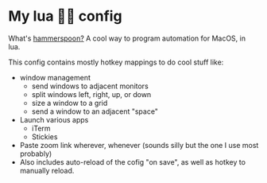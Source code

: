 # My lua 🔨🥄 config

What's [hammerspoon?](https://www.hammerspoon.org/) A cool way to program automation for MacOS, in lua.

This config contains mostly hotkey mappings to do cool stuff like:
- window management
  - send windows to adjacent monitors
  - split windows left, right, up, or down
  - size a window to a grid
  - send a window to an adjacent "space"
- Launch various apps
  - iTerm
  - Stickies
- Paste zoom link wherever, whenever (sounds silly but the one I use most probably)
- Also includes auto-reload of the cofig "on save", as well as hotkey to manually reload.
